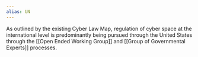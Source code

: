 ```yaml
---
alias: UN
---
```

As outlined by the existing Cyber Law Map, regulation of cyber space at the international level is predominantly being pursued through the United States through the [[Open Ended Working Group]] and [[Group of Governmental Experts]] processes.